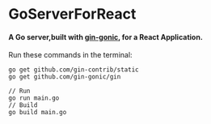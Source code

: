 # GoServerForReact
<h4>
A Go server,built with <a href="https://github.com/gin-gonic">gin-gonic</a>, for a React Application.
</h4>


Run these commands in the terminal:
```
go get github.com/gin-contrib/static
go get github.com/gin-gonic/gin

// Run
go run main.go
// Build
go build main.go
```
